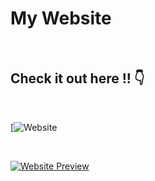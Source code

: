 # My Website
<br>

## Check it out here !! 👇 

<br>

[![Website]([https://your-website-link.com](https://e-commerce-dun-phi.vercel.app/))

<br>

[![Website Preview](https://your-website-link.com/screenshot.png)](https://e-commerce-dun-phi.vercel.app/)

